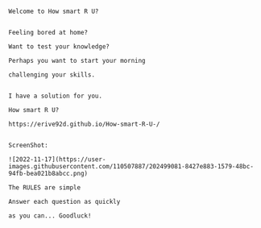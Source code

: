                                                                                 Welcome to How smart R U?
                                                                                
                                                                                 Feeling bored at home?
                                                                                 Want to test your knowledge?
                                                                              Perhaps you want to start your morning
                                                                                challenging your skills.
                                                                                
                                                                                I have a solution for you.
                                                                                    How smart R U?
                                                                            https://erive92d.github.io/How-smart-R-U-/
                                                                            
                                                                            ScreenShot: 
                                                                            ![2022-11-17](https://user-images.githubusercontent.com/110507887/202499081-8427e883-1579-48bc-94fb-bea021b8abcc.png)                                
                                                                                  The RULES are simple
                                                                                Answer each question as quickly
                                                                                 as you can... Goodluck!
                                                                                 
                                                                                 
                                                                                
